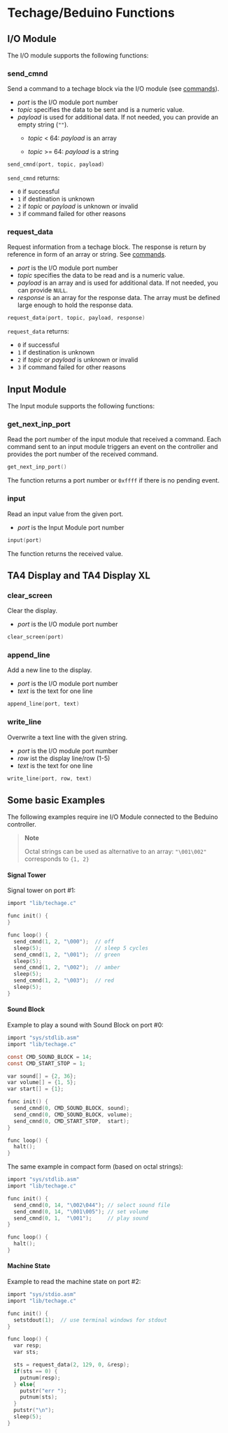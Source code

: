 # Techage/Beduino Functions



## I/O Module

The I/O module supports the following functions:

### send_cmnd

Send a command to a techage block via the I/O module (see [commands](https://github.com/joe7575/beduino/blob/main/BEPs/bep-005_ta_cmnd.md)).

- *port* is the I/O module port number
- *topic* specifies the data to be sent and is a numeric value.
- *payload* is used for additional data. 
If not needed, you can provide an empty string (`""`).
  - *topic* < 64: *payload* is an array

  - *topic* >= 64:  *payload* is a string

```c
send_cmnd(port, topic, payload)
```

`send_cmnd` returns:

- `0` if successful
- `1` if destination is unknown
- `2` if *topic* or *payload*  is unknown or invalid
- `3` if command failed for other reasons



### request_data

Request information from a techage block.
The response is return by reference in form of an array or string.
See [commands](https://github.com/joe7575/beduino/blob/main/BEPs/bep-005_ta_cmnd.md).

- *port* is the I/O module port number
- *topic* specifies the data to be read and is a numeric value.
- *payload* is an array and is used for additional data.
  If not needed, you can provide `NULL`.
- *response* is an array for the response data.
  The array must be defined large enough to hold the response data.

```c
request_data(port, topic, payload, response)
```

`request_data` returns:

- `0` if successful
- `1` if destination is unknown
- `2` if *topic* or *payload*  is unknown or invalid
- `3` if command failed for other reasons



## Input Module

The Input module supports the following functions:

###  get_next_inp_port

Read the port number of the input module that received a command. 
Each command sent to an input module triggers an event on the controller and
provides the port number of the received command.

```c
get_next_inp_port()
```

The function returns a port number or `0xffff` if there is no pending event.

### input

Read an input value from the given port.

- *port* is the Input Module port number

```c
input(port)
```

The function returns the received value.



## TA4 Display and TA4 Display XL

###  clear_screen

Clear the display.

- *port* is the I/O module port number

```c
clear_screen(port)
```

### append_line

Add a new line to the display.
- *port* is the I/O module port number
- *text* is the text for one line

```c
append_line(port, text)
```


### write_line

Overwrite a text line with the given string.

- *port* is the I/O module port number
- *row* ist the display line/row (1-5)
- *text* is the text for one line

```c
write_line(port, row, text)
```



## Some basic Examples

The following examples require ine I/O Module connected to the Beduino controller.

> **Note**
>
> Octal strings can be used as alternative to an array: `"\001\002"` corresponds to `{1, 2}`

#### Signal Tower

Signal tower on port #1:

```c
import "lib/techage.c"

func init() {
}

func loop() {
  send_cmnd(1, 2, "\000");  // off
  sleep(5);                 // sleep 5 cycles
  send_cmnd(1, 2, "\001");  // green
  sleep(5);
  send_cmnd(1, 2, "\002");  // amber
  sleep(5);
  send_cmnd(1, 2, "\003");  // red
  sleep(5);
}
```



#### Sound Block

Example to play a sound with Sound Block on port #0:

```c
import "sys/stdlib.asm"
import "lib/techage.c"

const CMD_SOUND_BLOCK = 14;
const CMD_START_STOP = 1;

var sound[] = {2, 36};
var volume[] = {1, 5};
var start[] = {1};

func init() {
  send_cmnd(0, CMD_SOUND_BLOCK, sound);
  send_cmnd(0, CMD_SOUND_BLOCK, volume);
  send_cmnd(0, CMD_START_STOP,  start);
}

func loop() {
  halt();
}
```



The same example in compact form (based on octal strings):

```c
import "sys/stdlib.asm"
import "lib/techage.c"

func init() {
  send_cmnd(0, 14, "\002\044"); // select sound file
  send_cmnd(0, 14, "\001\005"); // set volume
  send_cmnd(0, 1,  "\001");     // play sound
}

func loop() {
  halt();
}
```



#### Machine State

 Example to read the machine state on port #2:

```c
import "sys/stdio.asm"
import "lib/techage.c"

func init() {
  setstdout(1);  // use terminal windows for stdout
}

func loop() {
  var resp;
  var sts;

  sts = request_data(2, 129, 0, &resp);
  if(sts == 0) {
    putnum(resp);
  } else{
    putstr("err ");
    putnum(sts);
  }
  putstr("\n");
  sleep(5);
}
```


